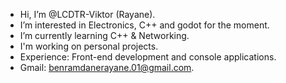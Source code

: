 - Hi, I’m @LCDTR-Viktor (Rayane).
- I’m interested in Electronics, C++ and godot for the moment.
- I’m currently learning C++ & Networking.
- I'm working on personal projects.
- Experience: Front-end development and console applications.
- Gmail: benramdanerayane.01@gmail.com.

